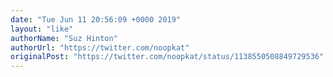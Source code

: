```yaml
---
date: "Tue Jun 11 20:56:09 +0000 2019"
layout: "like"
authorName: "Suz Hinton"
authorUrl: "https://twitter.com/noopkat"
originalPost: "https://twitter.com/noopkat/status/1138550508849729536"
---
```

